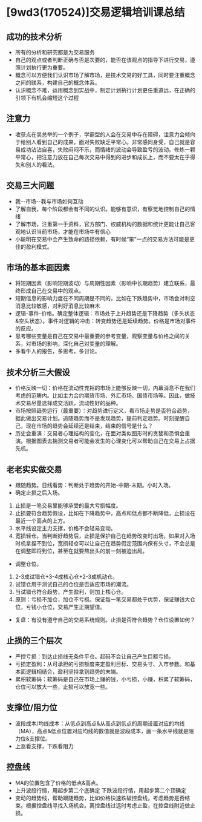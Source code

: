 # [9wd3(170524)]交易逻辑培训课总结
## 成功的技术分析
- 所有的分析和研究都是为交易服务
- 自己的观点或者判断正确与否是次要的，能否在该观点的指导下进行交易，遵照计划执行更为重要。
- 概念可以方便我们认识市场了解市场，是技术交易的好工具，同时要注重概念之间的联系，构建自己的概念体系。
- 认识概念不难，运用概念到实战中，制定计划执行计划更任重道远，在正确的引领下有机会缩短这个过程

## 注意力
- 收获点在吴总举的一个例子，学霸型的人会在交易中存在障碍，注意力会倾向于给别人看到自己的成果，面对失败缺乏平常心。非常感同身受，自己就是容易成功沾沾自喜，失败闷闷不乐，而情绪的波动会导致盈亏的波动。修炼一颗平常心，把注意力放在自己每次交易中得到的进步和成长上，而不要太在乎得失和别人的看法。

## 交易三大问题
- 我--市场--我与市场如何互动
- 了解自我，每个阶段都会有不同的认识。能够有意识，有察觉地控制自己的情绪
- 了解市场，注重第一手资料，官方部门、权威机构的数据和统计更能让自己客观地认识当前市场，才能在市场中有信心
- 小聪明在交易中会产生致命的路径依赖，有时候“笨”一点的交易方法可能是更佳的盈利模式。

## 市场的基本面因素
- 将短期因素（影响短期波动）与周期性因素（影响中长期趋势）建立联系，最终形成自己在交易中的观点。
- 短期信息的影响力度在不同周期是不同的，比如在下跌趋势中，市场会对利空消息比较敏感，对利好消息比较麻木
- 逻辑-事件-价格。确定整体逻辑：市场处于上升趋势还是下降趋势（多头状态&空头状态）。事件对逻辑的冲击：转变趋势还是延续趋势。价格是市场对事件的反应。
- 思考哪些变量是自己在交易中最重要的参考变量，观察变量与价格之间的关系，对市场的影响，深化自己对变量的理解。
- 多看牛人的报告，多思考，多讨论。

## 技术分析三大假设
- 价格反映一切：价格在流动性充裕的市场上能够反映一切，内幕消息不在我们考虑的范畴内。比如主力合约期货市场、外汇市场、国债市场等。因此，做技术交易尽量选择成交活跃，流动性好的品种。
- 市场按照趋势运行（最重要）：对趋势进行定义，看市场走势是否符合趋势，据此做出交易计划。追随趋势而不是发现趋势，提前判定趋势。时刻提醒自己，现在市场的趋势会延续还是结束，结束的信号是什么？
- 历史会重演：交易者心理结构的变化，在面对类似图形时的贪婪和恐惧会重演。根据图表去揣测交易者可能会发生的心理变化可以帮助自己在交易上占据先机。

## 老老实实做交易
- 跟随趋势。日线看势：判断处于趋势的开始-中期-末期。小时入场。
- 确定止损之后入场。
1. 止损是一笔交易里能够承受的最大亏损幅度。
2. 止损要符合趋势假设，比如在下降趋势中，高点和低点都不断降低，止损设在最近一个高点的上方。
3. 水平线设定主力支撑，价格不会轻易变动。
4. 宽损轻仓。当判断好趋势后，止损是保护自己在趋势改变时出场，如果对入场时机拿捏不到位，宽损轻仓可以让自己在趋势假定范围内保有头寸，不会总是在调整即将到位，甚至在就要熬出头的前一刻被迫出局。
- 调整仓位。
1. 2-3成试错仓+3-4成核心仓+2-3成机动仓。
2. 试错仓用于测试自己的仓位是否适应市场的潮流。
3. 当试错仓符合趋势，产生盈利，则加上核心仓。
4. 原则：亏损不加仓，加仓不亏损。保证每一笔交易都处于优势，保证赚钱大仓位，亏钱小仓位，交易产生正期望值。
- 复盘：有没有遵守自己的交易系统规则。止损是否符合趋势？仓位设置如何？

## 止损的三个层次
- 严控亏损：到达止损线无条件平仓。起码不会让自己产生巨额亏损。
- 亏损定盈利：从可承担的亏损额度来定盈利目标、交易头寸、入市参数。和基本面逻辑相结合，盈利坚持拿到趋势的末端。
- 累积软筹码：软筹码是自己在市场上赚的钱，小亏损，小赚，积累了软筹码，仓位可以放大一些，止损可以放宽一些。

## 支撑位/阻力位
- 波段成本/均线成本：从低点到高点&从高点到低点的周期设置对应的均线（MA），高点&低点位置对应均线的数值就是波段成本，画一条水平线就是阻力位&支撑位。
- 上涨看支撑，下跌看阻力

## 控盘线
- MA的位置包含了价格的低点&高点。
- 上升波段⾏情，⽤起步第⼆个底确定
  下跌波段⾏情，⽤起步第⼆个顶确定
- 变动的趋势线，帮助跟随趋势，比如价格快速跌破控盘线，考虑趋势是否结束。根据控盘线寻找入场机会。离控盘线过远时考虑止盈，在控盘线附近做止损。
